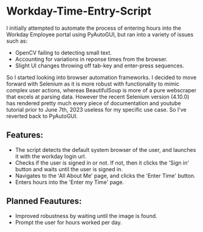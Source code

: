 # Workday-Time-Entry-Script

I initially attempted to automate the process of entering hours into the Workday Employee portal using PyAutoGUI, but ran into a variety of issues such as:
- OpenCV failing to detecting small text.
- Accounting for variations in reponse times from the browser.
- Slight UI changes throwing off tab-key and enter-press sequences.

So I started looking into browser automation frameworks. I decided to move forward with Selenium as it is more robust with functionality to mimic complex user actions, whereas BeautifulSoup
is more of a pure webscraper that excels at parsing data. However the recent Selenium version (4.10.0) has rendered pretty much every piece of documentation and youtube tutorial prior to June 7th, 2023 useless for my specific use case. So I've reverted back to PyAutoGUI.

## Features:
- The script detects the default system browser of the user, and launches it with the workday login url.
- Checks if the user is signed in or not. If not, then it clicks the 'Sign in' button and waits until the user is signed in.
- Navigates to the 'All About Me' page, and clicks the 'Enter Time' button.
- Enters hours into the 'Enter my Time' page.

## Planned Feautures:
- Improved robustness by waiting until the image is found.
- Prompt the user for hours worked per day. 

